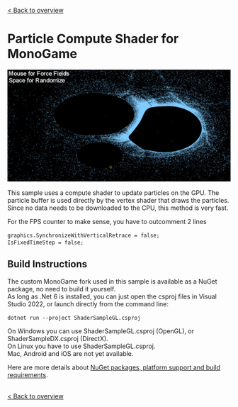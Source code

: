 [< Back to overview](https://github.com/cpt-max/MonoGame-Shader-Samples/tree/overview)

# Particle Compute Shader for MonoGame

![Screenshots](https://github.com/cpt-max/MonoGame-Shader-Samples/blob/overview/Screenshots/ComputeParticles.jpg?raw=true)

This sample uses a compute shader to update particles on the GPU. 
The particle buffer is used directly by the vertex shader that draws the particles. Since no data needs to be downloaded to the CPU, this method is very fast.

For the FPS counter to make sense, you have to outcomment 2 lines
```
graphics.SynchronizeWithVerticalRetrace = false;
IsFixedTimeStep = false;
```

## Build Instructions
The custom MonoGame fork used in this sample is available as a NuGet package, no need to build it yourself.<br>
As long as .Net 6 is installed, you can just open the csproj files in Visual Studio 2022, or launch directly from the command line:
```
dotnet run --project ShaderSampleGL.csproj
```
On Windows you can use ShaderSampleGL.csproj (OpenGL), or ShaderSampleDX.csproj (DirectX).<br>
On Linux you have to use ShaderSampleGL.csproj.<br>
Mac, Android and iOS are not yet available.

Here are more details about [NuGet packages, platform support and build requirements](https://github.com/cpt-max/Docs/blob/master/Build%20Requirements.md).
<br><br>

[< Back to overview](https://github.com/cpt-max/MonoGame-Shader-Samples/tree/overview)




